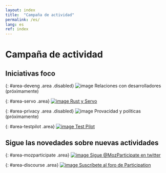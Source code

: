 ```yaml
---
layout: index
title:  "Campaña de actividad"
permalink: /es/
lang: es
ref: index
---
```


# Campaña de actividad

## Iniciativas foco

{: #area-deveng .area .disabled}
![image](/activity-campaign/asserts/img/development.png)
Relaciones con desarrolladores (próximamente)

{: #area-servo .area}
[![image](/activity-campaign/asserts/img/servo.png)
Rust y Servo](./area/servo)

{: #area-privacy .area .disabled}
![image](/activity-campaign/asserts/img/privacy.png)
Provacidad y políticas (próximamente)

{: #area-testpilot .area}
[![image](/activity-campaign/asserts/img/test-pilot.png)
Test Pilot](./area/test-pilot)

## Sigue las novedades sobre nuevas actividades

{: #area-mozparticipate .area}
[![image](/activity-campaign/asserts/img/participation.png)
Sigue @MozParticipate en twitter](https://twitter.com/MozParticipate/)

{: #area-discourse .area}
[![image](/activity-campaign/asserts/img/discourse.png)
Suscríbete al foro de Participation](https://discourse.mozilla-community.org/c/participation-leaders)
